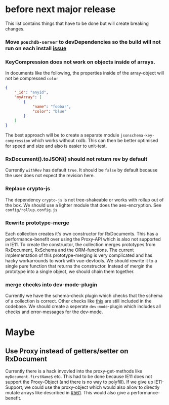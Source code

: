 # before next major release

This list contains things that have to be done but will create breaking changes.

### Move `pouchdb-server` to devDependencies so the build will not run on each install [issue](https://github.com/pubkey/rxdb/issues/884)

### KeyCompression does not work on objects inside of arrays.
In documents like the following, the properties inside of the array-object will not be compressed `color`

```json
{
    "_id": "anyid",
    "myArray": [
        {
            "name": "foobar",
            "color": "blue"
        }
    ]
}
```

The best approach will be to create a separate module `jsonschema-key-compression` which works without rxdb.
This can then be better optimised for speed and size and also is easier to unit-test.

### RxDocument().toJSON() should not return rev by default

Currently `withRev` has default `true`.
It should be `false` by default because the user does not expect the revision here.

### Replace crypto-js

The dependency `crypto-js` is not tree-shakeable or works with rollup out of the box.
We should use a lighter module that does the aes-encryption. See `config/rollup.config.js`

### Rewrite prototype-merge

Each collection creates it's own constructor for RxDocuments.
This has a performance-benefit over using the Proxy-API which is also not supported in IE11.
To create the constructor, the collection merges prototypes from RxDocument, RxSchema and the ORM-functions.
The current implementation of this prototype-merging is very complicated and has hacky workarrounds to work with vue-devtools.
We should rewrite it to a single pure function that returns the constructor.
Instead of mergin the prototype into a single object, we should chain them together.

### merge checks into dev-mode-plugin
Currently we have the schema-check plugin which checks that the schema of a collection is correct. Other checks like [this](https://github.com/pubkey/rxdb/blob/fc3a38717137d1daf53db8be02ebc43bb7159ed1/src/rx-collection.js#L697) are still included in the codebase.
We should create a seperate `dev-mode`-plugin which includes all checks and error-messages for the dev-mode.

# Maybe

## Use Proxy instead of getters/setter on RxDocument
Currently there is a hack invovled into the proxy-get-methods like `myDocument.firstName$` etc.
This had to be done because IE11 does not support the Proxy-Object (and there is no way to polyfill).
If we give up IE11-Support, we could use the proxy-object which would also allow to directly mutate arrays like described in [#561](https://github.com/pubkey/rxdb/issues/561). This would also give a performance-benefit.
